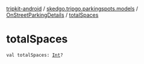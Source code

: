 [tripkit-android](../../index.md) / [skedgo.tripgo.parkingspots.models](../index.md) / [OnStreetParkingDetails](index.md) / [totalSpaces](./total-spaces.md)

# totalSpaces

`val totalSpaces: `[`Int`](https://kotlinlang.org/api/latest/jvm/stdlib/kotlin/-int/index.html)`?`